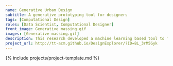 ```yaml
---
name: Generative Urban Design
subtitle: A generative prototyping tool for designers 
tags: [Computational Design]
roles: [Data Scientist, Computational Designer]
front_image: Generative massing.gif
images: [Generative massing.gif]
description: This research developed a machine learning based tool to facilitate the design team to automatically generate hundreds of design scenarios and receive instant feedback on given metrics
project_url: http://tt-acm.github.io/DesignExplorer/?ID=BL_3rM5Gyk
---
```


{% include projects/project-template.md %}